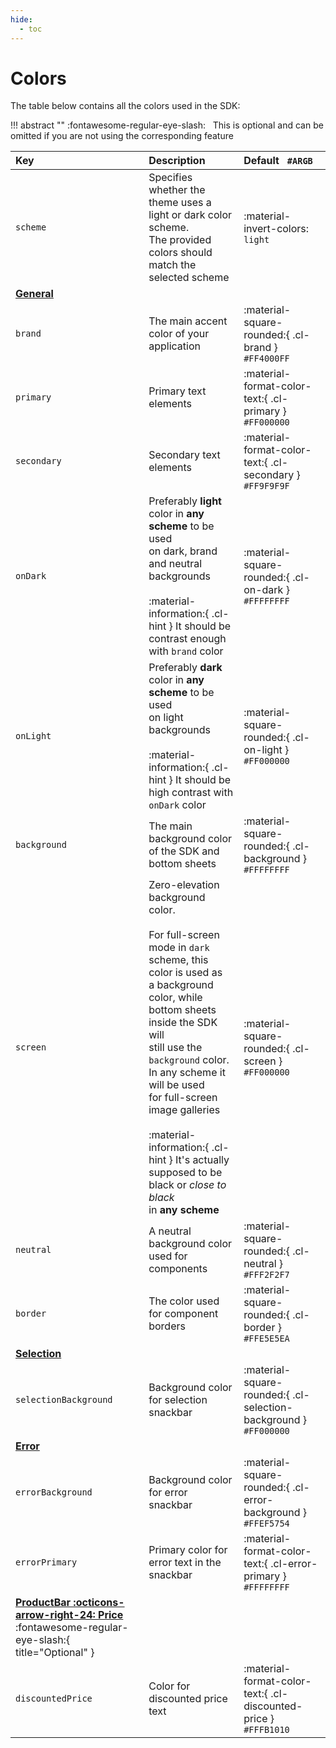 ```yaml
---
hide:
  - toc
---
```


# Colors

The table below contains all the colors used in the SDK:

!!! abstract ""
    :fontawesome-regular-eye-slash: &nbsp; This is optional and can be omitted if you are not using the corresponding feature

<!-- If these colors change, don't forget to update the corresponding styles in exta.css -->

| Key | Description | Default &nbsp; `#ARGB` |
| :-- | :---------- | :------ |
| `scheme` | Specifies whether the theme uses a light or dark color scheme.<br>The provided colors should match the selected scheme | :material-invert-colors: `light` |
| [**General**](/sdk/developer/configuration/ui/theme/color.md) | |  
| `brand` | The main accent color of your application | :material-square-rounded:{ .cl-brand } `#FF4000FF` |
| `primary` | Primary text elements | :material-format-color-text:{ .cl-primary } `#FF000000` |
| `secondary` | Secondary text elements | :material-format-color-text:{ .cl-secondary } `#FF9F9F9F` |
| `onDark` | Preferably __light__ color in __any scheme__ to be used<br>on dark, brand and neutral backgrounds<br><br>:material-information:{ .cl-hint } It should be contrast enough with `brand` color | :material-square-rounded:{ .cl-on-dark } `#FFFFFFFF` |
| `onLight` | Preferably __dark__ color in __any scheme__ to be used<br>on light backgrounds<br><br>:material-information:{ .cl-hint } It should be high contrast with `onDark` color | :material-square-rounded:{ .cl-on-light } `#FF000000` |
| `background` | The main background color of the SDK and bottom sheets | :material-square-rounded:{ .cl-background } `#FFFFFFFF` |
| `screen` | Zero-elevation background color.<br><br>For full-screen mode in `dark` scheme, this color is used as<br>a background color, while bottom sheets inside the SDK will<br>still use the `background` color. In any scheme it will be used<br>for full-screen image galleries<br><br>:material-information:{ .cl-hint } It's actually supposed to be black or _close to black_ <br>in __any scheme__ | :material-square-rounded:{ .cl-screen } `#FF000000` |
| `neutral` | A neutral background color used for components | :material-square-rounded:{ .cl-neutral } `#FFF2F2F7` |
| `border` | The color used for component borders | :material-square-rounded:{ .cl-border } `#FFE5E5EA` |
| [**Selection**](/sdk/developer/configuration/ui/theme/selection.md) | |
| `selectionBackground` | Background color for selection snackbar | :material-square-rounded:{ .cl-selection-background } `#FF000000` |
| [**Error**](/sdk/developer/configuration/ui/theme/error.md) | |
| `errorBackground` | Background color for error snackbar | :material-square-rounded:{ .cl-error-background } `#FFEF5754` |
| `errorPrimary` | Primary color for error text in the snackbar | :material-format-color-text:{ .cl-error-primary } `#FFFFFFFF` |
| [**ProductBar :octicons-arrow-right-24: Price**](/sdk/developer/configuration/ui/theme/product-bar.md#prices) :fontawesome-regular-eye-slash:{ title="Optional" } | |
| `discountedPrice` | Color for discounted price text | :material-format-color-text:{ .cl-discounted-price } `#FFFB1010` |
